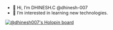 - 👋 Hi, I’m DHINESH.C @dhinesh-007
- 👀 I’m interested in learning new technologies.


[![@dhinesh007's Holopin board](https://holopin.me/dhinesh007)](https://holopin.io/@dhinesh007)

